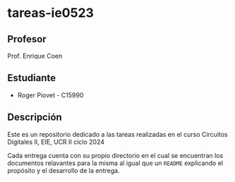 # tareas-ie0523

## Profesor 
Prof. Enrique Coen

## Estudiante
- Roger Piovet - C15990

## Descripción

Este es un repositorio dedicado a las tareas realizadas en el curso Circuitos Digitales II, EIE, UCR II ciclo 2024

Cada entrega cuenta con su propio directorio en el cual se encuentran los documentos relavantes para la misma al igual que un `README` explicando el propósito y el desarrollo de la entrega.
